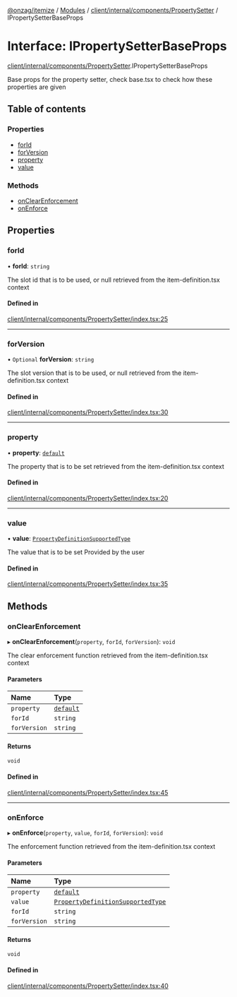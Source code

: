 [@onzag/itemize](../README.md) / [Modules](../modules.md) / [client/internal/components/PropertySetter](../modules/client_internal_components_PropertySetter.md) / IPropertySetterBaseProps

# Interface: IPropertySetterBaseProps

[client/internal/components/PropertySetter](../modules/client_internal_components_PropertySetter.md).IPropertySetterBaseProps

Base props for the property setter, check base.tsx to check
how these properties are given

## Table of contents

### Properties

- [forId](client_internal_components_PropertySetter.IPropertySetterBaseProps.md#forid)
- [forVersion](client_internal_components_PropertySetter.IPropertySetterBaseProps.md#forversion)
- [property](client_internal_components_PropertySetter.IPropertySetterBaseProps.md#property)
- [value](client_internal_components_PropertySetter.IPropertySetterBaseProps.md#value)

### Methods

- [onClearEnforcement](client_internal_components_PropertySetter.IPropertySetterBaseProps.md#onclearenforcement)
- [onEnforce](client_internal_components_PropertySetter.IPropertySetterBaseProps.md#onenforce)

## Properties

### forId

• **forId**: `string`

The slot id that is to be used, or null
retrieved from the item-definition.tsx context

#### Defined in

[client/internal/components/PropertySetter/index.tsx:25](https://github.com/onzag/itemize/blob/f2db74a5/client/internal/components/PropertySetter/index.tsx#L25)

___

### forVersion

• `Optional` **forVersion**: `string`

The slot version that is to be used, or null
retrieved from the item-definition.tsx context

#### Defined in

[client/internal/components/PropertySetter/index.tsx:30](https://github.com/onzag/itemize/blob/f2db74a5/client/internal/components/PropertySetter/index.tsx#L30)

___

### property

• **property**: [`default`](../classes/base_Root_Module_ItemDefinition_PropertyDefinition.default.md)

The property that is to be set
retrieved from the item-definition.tsx context

#### Defined in

[client/internal/components/PropertySetter/index.tsx:20](https://github.com/onzag/itemize/blob/f2db74a5/client/internal/components/PropertySetter/index.tsx#L20)

___

### value

• **value**: [`PropertyDefinitionSupportedType`](../modules/base_Root_Module_ItemDefinition_PropertyDefinition_types.md#propertydefinitionsupportedtype)

The value that is to be set
Provided by the user

#### Defined in

[client/internal/components/PropertySetter/index.tsx:35](https://github.com/onzag/itemize/blob/f2db74a5/client/internal/components/PropertySetter/index.tsx#L35)

## Methods

### onClearEnforcement

▸ **onClearEnforcement**(`property`, `forId`, `forVersion`): `void`

The clear enforcement function
retrieved from the item-definition.tsx context

#### Parameters

| Name | Type |
| :------ | :------ |
| `property` | [`default`](../classes/base_Root_Module_ItemDefinition_PropertyDefinition.default.md) |
| `forId` | `string` |
| `forVersion` | `string` |

#### Returns

`void`

#### Defined in

[client/internal/components/PropertySetter/index.tsx:45](https://github.com/onzag/itemize/blob/f2db74a5/client/internal/components/PropertySetter/index.tsx#L45)

___

### onEnforce

▸ **onEnforce**(`property`, `value`, `forId`, `forVersion`): `void`

The enforcement function
retrieved from the item-definition.tsx context

#### Parameters

| Name | Type |
| :------ | :------ |
| `property` | [`default`](../classes/base_Root_Module_ItemDefinition_PropertyDefinition.default.md) |
| `value` | [`PropertyDefinitionSupportedType`](../modules/base_Root_Module_ItemDefinition_PropertyDefinition_types.md#propertydefinitionsupportedtype) |
| `forId` | `string` |
| `forVersion` | `string` |

#### Returns

`void`

#### Defined in

[client/internal/components/PropertySetter/index.tsx:40](https://github.com/onzag/itemize/blob/f2db74a5/client/internal/components/PropertySetter/index.tsx#L40)

